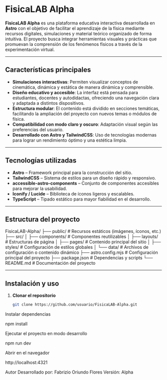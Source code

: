 # FisicaLAB Alpha

**FisicaLAB Alpha** es una plataforma educativa interactiva desarrollada en **Astro** con el objetivo de facilitar el aprendizaje de la física mediante recursos digitales, simulaciones y material teórico organizado de forma intuitiva. El proyecto busca integrar herramientas visuales y prácticas que promuevan la comprensión de los fenómenos físicos a través de la experimentación virtual.

---

## Características principales

- **Simulaciones interactivas**: Permiten visualizar conceptos de cinemática, dinámica y estática de manera dinámica y comprensible.  
- **Diseño educativo y accesible**: La interfaz está pensada para estudiantes, docentes y autodidactas, ofreciendo una navegación clara y adaptada a distintos dispositivos.  
- **Estructura modular**: El contenido está dividido en secciones temáticas, facilitando la ampliación del proyecto con nuevos temas o módulos de física.  
- **Compatibilidad con modo claro y oscuro**: Adaptación visual según las preferencias del usuario.  
- **Desarrollado con Astro y TailwindCSS**: Uso de tecnologías modernas para lograr un rendimiento óptimo y una estética limpia.

---

## Tecnologías utilizadas

- **Astro** – Framework principal para la construcción del sitio.  
- **TailwindCSS** – Sistema de estilos para un diseño rápido y responsivo.  
- **accessible-astro-components** – Conjunto de componentes accesibles para mejorar la usabilidad.  
- **Iconify / Lucide** – Biblioteca de íconos ligeros y escalables.  
- **TypeScript** – Tipado estático para mayor fiabilidad en el desarrollo.  

---

## Estructura del proyecto
FisicaLAB-Alpha/
├── public/ # Recursos estáticos (imágenes, íconos, etc.)
├── src/
│ ├── components/ # Componentes reutilizables
│ ├── layouts/ # Estructuras de página
│ ├── pages/ # Contenido principal del sitio
│ ├── styles/ # Configuración de estilos globales
│ └── data/ # Archivos de configuración o contenido dinámico
├── astro.config.mjs # Configuración principal del proyecto
├── package.json # Dependencias y scripts
└── README.md # Documentación del proyecto


---

## Instalación y uso

1. **Clonar el repositorio**
   ```bash
   git clone https://github.com/usuario/FisicaLAB-Alpha.git

Instalar dependencias

npm install


Ejecutar el proyecto en modo desarrollo

npm run dev


Abrir en el navegador

http://localhost:4321

Autor
Desarrollado por: Fabrizio Oriundo Flores
Versión: Alpha


